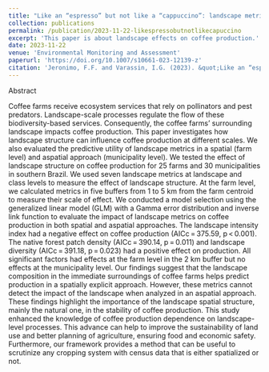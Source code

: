 ```yaml
---
title: "Like an “espresso” but not like a “cappuccino”: landscape metrics are useful for predicting coffee production at the farm level but not at the municipality level"
collection: publications
permalink: /publication/2023-11-22-likespressobutnotlikecapuccino
excerpt: 'This paper is about landscape effects on coffee production.'
date: 2023-11-22
venue: 'Environmental Monitoring and Assessment'
paperurl: 'https://doi.org/10.1007/s10661-023-12139-z'
citation: 'Jeronimo, F.F. and Varassin, I.G. (2023). &quot;Like an “espresso” but not like a “cappuccino”: landscape metrics are useful for predicting coffee production at the farm level but not at the municipality level.&quot; <i>Environmental Monitoring and Assessment</i>. 195(1515).'
---
```


Abstract

Coffee farms receive ecosystem services that rely on pollinators and pest predators. Landscape-scale processes regulate the flow of these biodiversity-based services. Consequently, the coffee farms’ surrounding landscape impacts coffee production. This paper investigates how landscape structure can influence coffee production at different scales. We also evaluated the predictive utility of landscape metrics in a spatial (farm level) and aspatial approach (municipality level). We tested the effect of landscape structure on coffee production for 25 farms and 30 municipalities in southern Brazil. We used seven landscape metrics at landscape and class levels to measure the effect of landscape structure. At the farm level, we calculated metrics in five buffers from 1 to 5 km from the farm centroid to measure their scale of effect. We conducted a model selection using the generalized linear model (GLM) with a Gamma error distribution and inverse link function to evaluate the impact of landscape metrics on coffee production in both spatial and aspatial approaches. The landscape intensity index had a negative effect on coffee production (AICc = 375.59, p < 0.001). The native forest patch density (AICc = 390.14, p = 0.011) and landscape diversity (AICc = 391.18, p = 0.023) had a positive effect on production. All significant factors had effects at the farm level in the 2 km buffer but no effects at the municipality level. Our findings suggest that the landscape composition in the immediate surroundings of coffee farms helps predict production in a spatially explicit approach. However, these metrics cannot detect the impact of the landscape when analyzed in an aspatial approach. These findings highlight the importance of the landscape spatial structure, mainly the natural one, in the stability of coffee production. This study enhanced the knowledge of coffee production dependence on landscape-level processes. This advance can help to improve the sustainability of land use and better planning of agriculture, ensuring food and economic safety. Furthermore, our framework provides a method that can be useful to scrutinize any cropping system with census data that is either spatialized or not.
